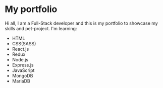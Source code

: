 # My portfolio

Hi all, I am a Full-Stack developer and this is my portfolio to showcase my skills and pet-project.
I'm learning:
<ul>
<li>HTML</li> 
<li>CSS(SASS)</li> 
<li>React.js</li>
<li>Redux</li>
<li>Node.js</li>
<li>Express.js</li>
<li>JavaScript</li>
<li>MongoDB</li>
<li>MariaDB</li>
